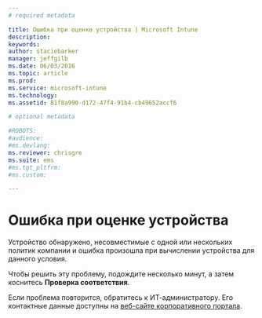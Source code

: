 ```yaml
---
# required metadata

title: Ошибка при оценке устройства | Microsoft Intune
description:
keywords:
author: staciebarker
manager: jeffgilb
ms.date: 06/03/2016
ms.topic: article
ms.prod:
ms.service: microsoft-intune
ms.technology:
ms.assetid: 81f8a990-d172-47f4-91b4-cb49652accf6

# optional metadata

#ROBOTS:
#audience:
#ms.devlang:
ms.reviewer: chrisgre
ms.suite: ems
#ms.tgt_pltfrm:
#ms.custom:

---
```



# Ошибка при оценке устройства
Устройство обнаружено, несовместимые с одной или нескольких политик компании и ошибка произошла при вычислении устройства для данного условия.

Чтобы решить эту проблему, подождите несколько минут, а затем коснитесь **Проверка соответствия**.

Если проблема повторится, обратитесь к ИТ-администратору. Его контактные данные доступны на [веб-сайте корпоративного портала](http://portal.manage.microsoft.com).



<!--HONumber=Jun16_HO2-->


